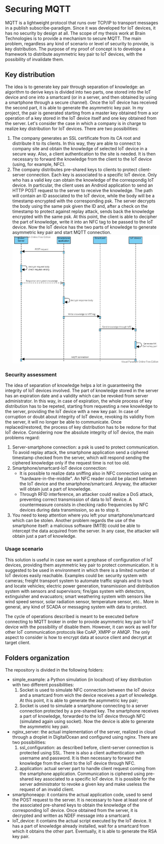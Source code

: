 # Securing MQTT
MQTT is a lightweight protocol that runs over TCP/IP to transport messages in a publish subscribe-paradigm. Since it was developed for IoT devices, it has no security by design at all. The scope of my thesis work at Brain Technologies is to provide a mechanism to secure MQTT. The main problem, regardless any kind of scenario or level of security to provide, is key distribution. The purpose of my proof of concept is to develope a framework to distribute asymmetric key pair to IoT devices, with the possibility of invalidate them.

## Key distribution
The idea is to generate key pair through separation of knowledge: an algorithm to derive keys is divided into two parts, one stored into the IoT device and one into a smartcard (or in a server, and then obtained by using a smartphone through a secure channel). Once the IoT device has received the second part, it is able to generate the asymmetric key pair. In my project, the pair is generated starting from a master key obtained from a xor operation of a key stored in the IoT device itself and one key obtained from the server. 
Let's consider the case in which a company is in charge to realize key distribution for IoT devices. There are two possibilities: 
1. The company generates an SSL certificate from its CA root and distribute it to its clients. In this way, they are able to connect to company site and obtain the knowledge of selected IoT device in a secure way. Also, a client authentication to the site is needed. It is then necessary to forward the knowledge from the client to the IoT device (using, for example, NFC).
2. The company distributes pre-shared keys to clients to protect client-server connection. Each key is associated to a specific IoT device. Only who has a valid key can obtain the knowledge of the correspondig IoT device. In particular, the client uses an Android application to send an HTTP POST request to the server to receive the knowledge. The path will contain an ID associated to the IoT device, while the body will be a timestamp encrypted with the corresponding psk. The server decrypts the body using the same psk given the ID and, after a check on the timestamp to protect against replay attack, sends back the knowledge encrypted with the same psk. At this point, the client is able to decipher the part of knowledge, write it into an NFC tag to be passed to the IoT device. Now the IoT device has the two parts of knowledge to generate asymmetric key pair and start MQTT connection. ![diagram](./diagram.jpg)

### Security assessment
The idea of separation of knowledge helps a lot in guaranteeing the integrity of IoT devices involved. The part of knowledge stored in the server has an expiration date and a validity which can be revoked from server administrator. In this way, in case of expiration, the whole process of key distribution has to be repeted, starting from requesting a new knowledge to the server, providing the IoT device with a new key pair. In case of corruption or doubt about integrity of IoT device, revoking its validity from the server, it will no longer be able to communicate. Once replaced/restored, the process of key distribution has to be redone for that IoT device. 
Considering now the absolute integrity of IoT device, the main problems regard:
1. Server-smartphone connection: a psk is used to protect communication. To avoid replay attack, the smartphone application send a ciphered timestamp checked from the server, which will respond sending the ciphered knowledge only if the request time is not too old.
2. Smartphone/smartcard-IoT device connection: 
    * It is possible to realize data sniffing also in NFC connection using an "hardware-in-the-middle". An NFC reader could be placed between the IoT device and the smartphone/smartcard. Anyway, the attacker will obtain just a part of knowledge.
    * Through RFID interference, an attacker could realize a DoS attack, preventing correct transmission of data to IoT device. A countermeasure consists in checking radio frequencies by NFC devices during data transmission, so as to stop it. 
3. You need to keep attention where you left your smartphone/smartcard which can be stolen. Another problem regards the use of the smartphone itself: a malicious software (MITB) could be able to intercept the data acquired from the server. In any case, the attacker will obtain just a part of knowledge.

### Usage scenario
This solution is useful in case we want a prephase of configuration of IoT devices, providing them asymmetric key pair to protect communication. It is suggested to be used in environment in which there is a limited number of IoT devices easily reachable. Examples could be: security system with cameras; freight transport system to automate traffic signals and to track and locate vehicles; electric power generation, transmission and distribution system with sensors and supervisors; fire/gas system with detectors, extinguisher and evacuators; smart weathering system with sensors like wind speed sensor, solar radiation sensor, temperature sensor, etc.. More in general, any kind of SCADA or messaging system with data to protect.

The cycle of operations described is meant to be executed before connecting to MQTT broker in order to provide asymmetric key pair to IoT device with the possibility of disable them. However, it can work as well for other IoT communication protocols like CoAP, XMPP or AMQP. The only aspect to consider is how to encrypt data at source client and decrypt at target client.

## Folders organization
The repository is divided in the following folders:
* simple_example: a Python simulation (in localhost) of key distribution with two different possibilities:
    1. Socket is used to simulate NFC connection between the IoT device and a smartcard from wich the device receives a part of knowledge. At this point, it is able to generate the asymmetric key pair;
    2. Socket is used to simulate a smartphone connecting to a server connection protected by a pre-shared key. The smartphone receives a part of knowledge, forwarded to the IoT device through NFC (simulated again using socket). Now the device is able to generate the asymmetric key pair.
* nginx_server: the actual implementation of the server, realized in cloud through a droplet in DigitalOcean and configured using nginx. There are two possibilities: 
    1. ssl_configuration: as described before, client-server connection is protected using SSL. There is also a client authentication with username and password. It is then necessary to forward the knowledge from the client to the IoT device through NFC.
    2. application: actual server part to handle client request coming from the smartphone application. Communication is ciphered using pre-shared key associated to a specific IoT device. It is possible for the server administrator to revoke a given key and make useless the request of an invalid client.
* smartphoneapp: it contains the actual application code, used to send the POST request to the server. It is necessary to have at least one of the associated pre-shared keys to obtain the knowledge of the corresponding IoT device. Once obtained from the server, it is decrypted and written as NDEF message into a smartcard. 
* IoT_device: it contains the actual script executed by the IoT device. It has a part of knowledge already installed, wait for a smartcard from which it obtains the other part. Eventually, it is able to generate the RSA key pair.
